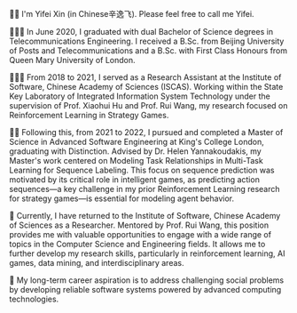 💁🏻 I'm Yifei Xin (in Chinese辛逸飞). Please feel free to call me Yifei.

👨🏻‍🎓 In June 2020, I graduated with dual Bachelor of Science degrees in Telecommunications Engineering. I received a B.Sc. from Beijing University of Posts and Telecommunications and a B.Sc. with First Class Honours from Queen Mary University of London.

👨🏻‍💻 From 2018 to 2021, I served as a Research Assistant at the Institute of Software, Chinese Academy of Sciences (ISCAS). Working within the State Key Laboratory of Integrated Information System Technology under the supervision of Prof. Xiaohui Hu and Prof. Rui Wang, my research focused on Reinforcement Learning in Strategy Games.

🙌🏻 Following this, from 2021 to 2022, I pursued and completed a Master of Science in Advanced Software Engineering at King's College London, graduating with Distinction. Advised by Dr. Helen Yannakoudakis, my Master's work centered on Modeling Task Relationships in Multi-Task Learning for Sequence Labeling. This focus on sequence prediction was motivated by its critical role in intelligent games, as predicting action sequences—a key challenge in my prior Reinforcement Learning research for strategy games—is essential for modeling agent behavior.

📡 Currently, I have returned to the Institute of Software, Chinese Academy of Sciences as a Researcher. Mentored by Prof. Rui Wang, this position provides me with valuable opportunities to engage with a wide range of topics in the Computer Science and Engineering fields. It allows me to further develop my research skills, particularly in reinforcement learning, AI games, data mining, and interdisciplinary areas.

💼 My long-term career aspiration is to address challenging social problems by developing reliable software systems powered by advanced computing technologies.
